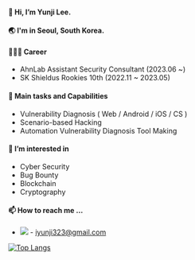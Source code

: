 #### 👋 Hi, I’m Yunji Lee.

	

#### 🌏 I'm in Seoul, South Korea.



#### 👩🏻‍💻 Career
- AhnLab Assistant Security Consultant (2023.06 ~)
- SK Shieldus Rookies 10th (2022.11 ~ 2023.05)



#### 🐥 Main tasks and Capabilities
- Vulnerability Diagnosis ( Web / Android / iOS / CS )
- Scenario-based Hacking
- Automation Vulnerability Diagnosis Tool Making



#### 👀 I’m interested in
- Cyber Security
- Bug Bounty
- Blockchain
- Cryptography



<!-- <img src="https://img.shields.io/badge/Firebase-FFCA28?style=flat-square&logo=firebase&logoColor=white"/> -->
<!-- <img src="https://img.shields.io/badge/Solidity-363636?style=flat-square&logo=Solidity&logoColor=white"/> <img src="https://img.shields.io/badge/JavaScript-F7DF1E?style=flat-square&logo=JavaScript&logoColor=black"/> -->




#### 📫 How to reach me ...
- <img src="https://img.shields.io/badge/Gmail-EA4335?style=flat-square&logo=Gmail&logoColor=white"/> - iyunji323@gmail.com

[![Top Langs](https://github-readme-stats.vercel.app/api/top-langs/?username=yunzi125&langs_count=8)](https://github.com/yunzi125/github-readme-stats)

<!---
yunzi125/yunzi125 is a ✨ special ✨ repository because its `README.md` (this file) appears on your GitHub profile.
You can click the Preview link to take a look at your changes.
--->
